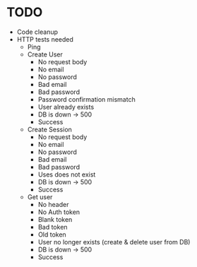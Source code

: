 # TODO

- Code cleanup
- HTTP tests needed
  - Ping
  - Create User
    - No request body
    - No email
    - No password
    - Bad email
    - Bad password
    - Password confirmation mismatch
    - User already exists
    - DB is down -> 500
    - Success
  - Create Session
    - No request body
    - No email
    - No password
    - Bad email
    - Bad password
    - Uses does not exist
    - DB is down -> 500
    - Success
  - Get user
    - No header
    - No Auth token
    - Blank token
    - Bad token
    - Old token
    - User no longer exists (create & delete user from DB)
    - DB is down -> 500
    - Success
